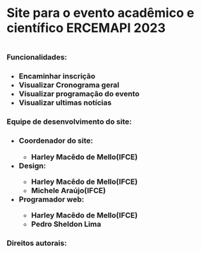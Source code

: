 
<h1>Site para o evento acadêmico e científico ERCEMAPI 2023<h1>

<h3>Funcionalidades:<h3>
<ul>
    <li>Encaminhar inscrição</li>
    <li>Visualizar Cronograma geral</li>
    <li>Visualizar programação do evento</li>
    <li>Visualizar ultimas notícias</li>
</ul>

<h3>Equipe de desenvolvimento do site:<h3>
<ul>
    <li>Coordenador do site:</li>
        <ul>
            <li>Harley Macêdo de Mello(IFCE)</li>
        </ul>
    <li>Design:</li>
        <ul>
            <li>Harley Macêdo de Mello(IFCE)</li>
            <li>Michele Araújo(IFCE)</li>
        </ul>
    <li>Programador web:</li>
        <ul>
            <li>Harley Macêdo de Mello(IFCE)</li>
            <li>Pedro Sheldon Lima</li>
        </ul>
</ul>

<h3>Direitos autorais:<h3>